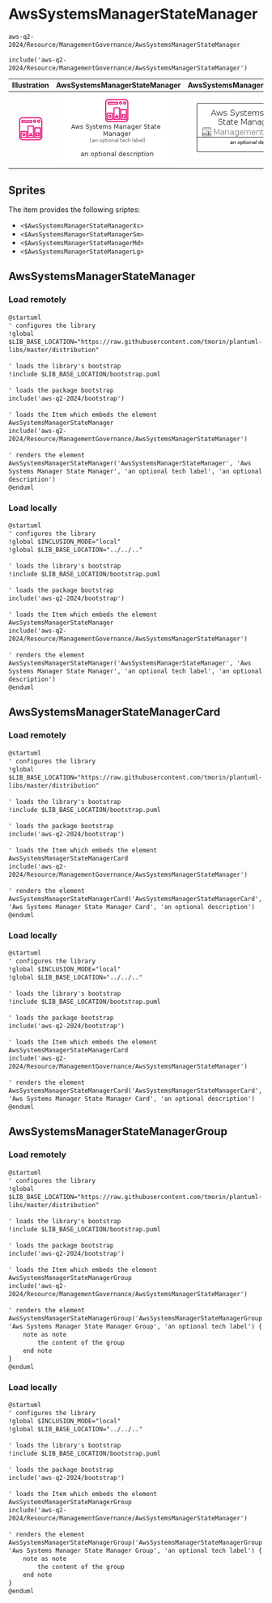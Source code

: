 # AwsSystemsManagerStateManager


```text
aws-q2-2024/Resource/ManagementGovernance/AwsSystemsManagerStateManager
```

```text
include('aws-q2-2024/Resource/ManagementGovernance/AwsSystemsManagerStateManager')
```



| Illustration | AwsSystemsManagerStateManager | AwsSystemsManagerStateManagerCard | AwsSystemsManagerStateManagerGroup |
| :---: | :---: | :---: | :---: |
| ![illustration for Illustration](../../../aws-q2-2024/Resource/ManagementGovernance/AwsSystemsManagerStateManager.png) | ![illustration for AwsSystemsManagerStateManager](../../../aws-q2-2024/Resource/ManagementGovernance/AwsSystemsManagerStateManager.Local.png) | ![illustration for AwsSystemsManagerStateManagerCard](../../../aws-q2-2024/Resource/ManagementGovernance/AwsSystemsManagerStateManagerCard.Local.png) | ![illustration for AwsSystemsManagerStateManagerGroup](../../../aws-q2-2024/Resource/ManagementGovernance/AwsSystemsManagerStateManagerGroup.Local.png) |



## Sprites
The item provides the following sriptes:

- `<$AwsSystemsManagerStateManagerXs>`
- `<$AwsSystemsManagerStateManagerSm>`
- `<$AwsSystemsManagerStateManagerMd>`
- `<$AwsSystemsManagerStateManagerLg>`





## AwsSystemsManagerStateManager

### Load remotely
```plantuml
@startuml
' configures the library
!global $LIB_BASE_LOCATION="https://raw.githubusercontent.com/tmorin/plantuml-libs/master/distribution"

' loads the library's bootstrap
!include $LIB_BASE_LOCATION/bootstrap.puml

' loads the package bootstrap
include('aws-q2-2024/bootstrap')

' loads the Item which embeds the element AwsSystemsManagerStateManager
include('aws-q2-2024/Resource/ManagementGovernance/AwsSystemsManagerStateManager')

' renders the element
AwsSystemsManagerStateManager('AwsSystemsManagerStateManager', 'Aws Systems Manager State Manager', 'an optional tech label', 'an optional description')
@enduml
```

### Load locally
```plantuml
@startuml
' configures the library
!global $INCLUSION_MODE="local"
!global $LIB_BASE_LOCATION="../../.."

' loads the library's bootstrap
!include $LIB_BASE_LOCATION/bootstrap.puml

' loads the package bootstrap
include('aws-q2-2024/bootstrap')

' loads the Item which embeds the element AwsSystemsManagerStateManager
include('aws-q2-2024/Resource/ManagementGovernance/AwsSystemsManagerStateManager')

' renders the element
AwsSystemsManagerStateManager('AwsSystemsManagerStateManager', 'Aws Systems Manager State Manager', 'an optional tech label', 'an optional description')
@enduml
```

## AwsSystemsManagerStateManagerCard

### Load remotely
```plantuml
@startuml
' configures the library
!global $LIB_BASE_LOCATION="https://raw.githubusercontent.com/tmorin/plantuml-libs/master/distribution"

' loads the library's bootstrap
!include $LIB_BASE_LOCATION/bootstrap.puml

' loads the package bootstrap
include('aws-q2-2024/bootstrap')

' loads the Item which embeds the element AwsSystemsManagerStateManagerCard
include('aws-q2-2024/Resource/ManagementGovernance/AwsSystemsManagerStateManager')

' renders the element
AwsSystemsManagerStateManagerCard('AwsSystemsManagerStateManagerCard', 'Aws Systems Manager State Manager Card', 'an optional description')
@enduml
```

### Load locally
```plantuml
@startuml
' configures the library
!global $INCLUSION_MODE="local"
!global $LIB_BASE_LOCATION="../../.."

' loads the library's bootstrap
!include $LIB_BASE_LOCATION/bootstrap.puml

' loads the package bootstrap
include('aws-q2-2024/bootstrap')

' loads the Item which embeds the element AwsSystemsManagerStateManagerCard
include('aws-q2-2024/Resource/ManagementGovernance/AwsSystemsManagerStateManager')

' renders the element
AwsSystemsManagerStateManagerCard('AwsSystemsManagerStateManagerCard', 'Aws Systems Manager State Manager Card', 'an optional description')
@enduml
```

## AwsSystemsManagerStateManagerGroup

### Load remotely
```plantuml
@startuml
' configures the library
!global $LIB_BASE_LOCATION="https://raw.githubusercontent.com/tmorin/plantuml-libs/master/distribution"

' loads the library's bootstrap
!include $LIB_BASE_LOCATION/bootstrap.puml

' loads the package bootstrap
include('aws-q2-2024/bootstrap')

' loads the Item which embeds the element AwsSystemsManagerStateManagerGroup
include('aws-q2-2024/Resource/ManagementGovernance/AwsSystemsManagerStateManager')

' renders the element
AwsSystemsManagerStateManagerGroup('AwsSystemsManagerStateManagerGroup', 'Aws Systems Manager State Manager Group', 'an optional tech label') {
    note as note
        the content of the group
    end note
}
@enduml
```

### Load locally
```plantuml
@startuml
' configures the library
!global $INCLUSION_MODE="local"
!global $LIB_BASE_LOCATION="../../.."

' loads the library's bootstrap
!include $LIB_BASE_LOCATION/bootstrap.puml

' loads the package bootstrap
include('aws-q2-2024/bootstrap')

' loads the Item which embeds the element AwsSystemsManagerStateManagerGroup
include('aws-q2-2024/Resource/ManagementGovernance/AwsSystemsManagerStateManager')

' renders the element
AwsSystemsManagerStateManagerGroup('AwsSystemsManagerStateManagerGroup', 'Aws Systems Manager State Manager Group', 'an optional tech label') {
    note as note
        the content of the group
    end note
}
@enduml
```

